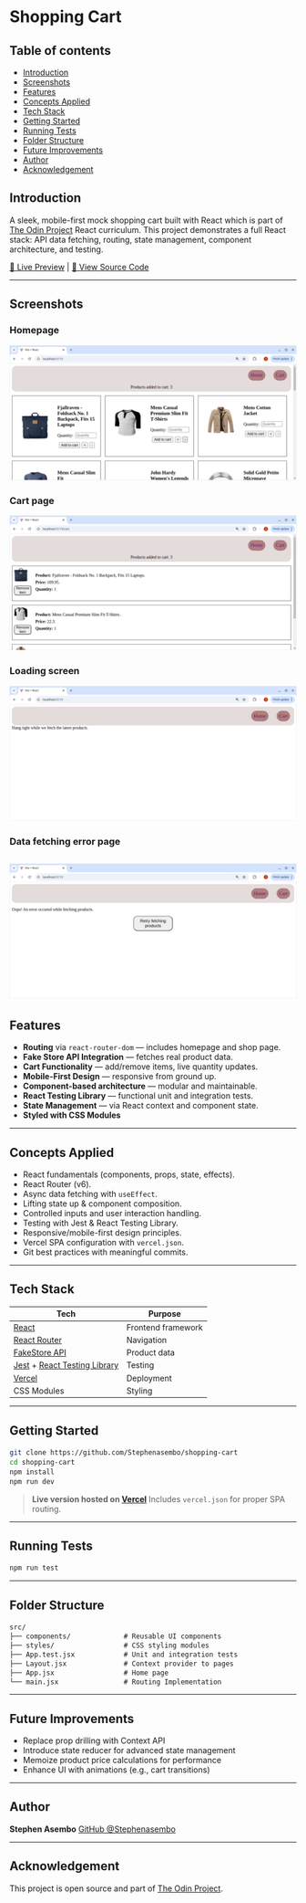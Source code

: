 # Shopping Cart

## Table of contents
- [Introduction](#introduction)
- [Screenshots](#screenshots)
- [Features](#features)
- [Concepts Applied](#concepts-applied)
- [Tech Stack](#tech-stack)
- [Getting Started](#getting-started)
- [Running Tests](#running-tests)
- [Folder Structure](#folder-structure)
- [Future Improvements](#future-improvements)
- [Author](#author)
- [Acknowledgement](#acknowledgement)

## Introduction
A sleek, mobile-first mock shopping cart built with React which is part of [The Odin Project](https://www.theodinproject.com/) React curriculum. This project demonstrates a full React stack: API data fetching, routing, state management, component architecture, and testing.

[🚀 Live Preview](https://shopping-cart-9s8wxi2tu-stephen-mark-asembos-projects.vercel.app/) | [📂 View Source Code](https://github.com/Stephenasembo/shopping-cart)

---

## Screenshots

### Homepage
![Homepage](./screenshots/Homepage.png)

### Cart page
![Cart Page](./screenshots/Cart.png)

### Loading screen
![Loading Screen](./screenshots/Loading_Screen.png)

### Data fetching error page
![Error on data fetching](./screenshots/Error_loading.png)
---

## Features

- **Routing** via `react-router-dom` — includes homepage and shop page.
- **Fake Store API Integration** — fetches real product data.
- **Cart Functionality** — add/remove items, live quantity updates.
- **Mobile-First Design** — responsive from ground up.
- **Component-based architecture** — modular and maintainable.
- **React Testing Library** — functional unit and integration tests.
- **State Management** — via React context and component state.
- **Styled with CSS Modules**

---

## Concepts Applied

- React fundamentals (components, props, state, effects).
- React Router (v6).
- Async data fetching with `useEffect`.
- Lifting state up & component composition.
- Controlled inputs and user interaction handling.
- Testing with Jest & React Testing Library.
- Responsive/mobile-first design principles.
- Vercel SPA configuration with `vercel.json`.
- Git best practices with meaningful commits.

---

## Tech Stack

| Tech                                                                               | Purpose            |
| ---------------------------------------------------------------------------------- | ------------------ |
| [React](https://reactjs.org/)                                                      | Frontend framework |
| [React Router](https://reactrouter.com/)                                           | Navigation         |
| [FakeStore API](https://fakestoreapi.com/)                                         | Product data       |
| [Jest](https://jestjs.io/) + [React Testing Library](https://testing-library.com/) | Testing            |
| [Vercel](https://vercel.com/)                                                      | Deployment         |
| CSS Modules                                                                        | Styling            |

---

## Getting Started

```bash
git clone https://github.com/Stephenasembo/shopping-cart
cd shopping-cart
npm install
npm run dev
```

> **Live version hosted on [Vercel](https://vercel.com/)**
> Includes `vercel.json` for proper SPA routing.

---

## Running Tests

```bash
npm run test
```

---

## Folder Structure

```
src/
├── components/             # Reusable UI components
├── styles/                 # CSS styling modules
├── App.test.jsx            # Unit and integration tests
├── Layout.jsx              # Context provider to pages
├── App.jsx                 # Home page
└── main.jsx                # Routing Implementation
```

---

## Future Improvements
- Replace prop drilling with Context API
- Introduce state reducer for advanced state management
- Memoize product price calculations for performance
- Enhance UI with animations (e.g., cart transitions)
---

## Author

**Stephen Asembo**
[GitHub @Stephenasembo](https://github.com/Stephenasembo)

---

## Acknowledgement

This project is open source and part of [The Odin Project](https://www.theodinproject.com/).
